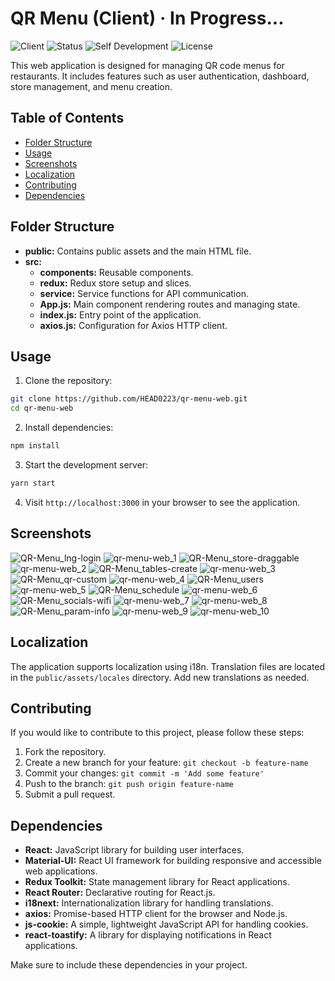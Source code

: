 # QR Menu (**Client**) · In Progress...

![Client](https://img.shields.io/badge/Client-QR_Menu-brightgreen)
![Status](https://img.shields.io/badge/Status-In_Progress-yellow)
![Self Development](https://img.shields.io/badge/Project-Self_Development-red)
![License](https://img.shields.io/badge/License-MIT-yellow)

This web application is designed for managing QR code menus for restaurants. It includes features such as user authentication, dashboard, store management, and menu creation.

## Table of Contents

-  [Folder Structure](#folder-structure)
-  [Usage](#usage)
-  [Screenshots](#screenshots)
-  [Localization](#localization)
-  [Contributing](#contributing)
-  [Dependencies](#dependencies)

## Folder Structure

-  **public:** Contains public assets and the main HTML file.
-  **src:**
   -  **components:** Reusable components.
   -  **redux:** Redux store setup and slices.
   -  **service:** Service functions for API communication.
   -  **App.js:** Main component rendering routes and managing state.
   -  **index.js:** Entry point of the application.
   -  **axios.js:** Configuration for Axios HTTP client.

## Usage

1. Clone the repository:

```bash
git clone https://github.com/HEAD0223/qr-menu-web.git
cd qr-menu-web
```

2. Install dependencies:

```bash
npm install
```

3. Start the development server:

```bash
yarn start
```

4. Visit `http://localhost:3000` in your browser to see the application.

## Screenshots

![QR-Menu_lng-login](./public/preview/QR-Menu_lng-login.gif)
![qr-menu-web_1](./public/preview/qr-menu-web_1.png)
![QR-Menu_store-draggable](./public/preview/QR-Menu_store-draggable.gif)
![qr-menu-web_2](./public/preview/qr-menu-web_2.png)
![QR-Menu_tables-create](./public/preview/QR-Menu_tables-create.gif)
![qr-menu-web_3](./public/preview/qr-menu-web_3.png)
![QR-Menu_qr-custom](./public/preview/QR-Menu_qr-custom.gif)
![qr-menu-web_4](./public/preview/qr-menu-web_4.png)
![QR-Menu_users](./public/preview/QR-Menu_users.gif)
![qr-menu-web_5](./public/preview/qr-menu-web_5.png)
![QR-Menu_schedule](./public/preview/QR-Menu_schedule.gif)
![qr-menu-web_6](./public/preview/qr-menu-web_6.png)
![QR-Menu_socials-wifi](./public/preview/QR-Menu_socials-wifi.gif)
![qr-menu-web_7](./public/preview/qr-menu-web_7.png)
![qr-menu-web_8](./public/preview/qr-menu-web_8.png)
![QR-Menu_param-info](./public/preview/QR-Menu_param-info.gif)
![qr-menu-web_9](./public/preview/qr-menu-web_9.png)
![qr-menu-web_10](./public/preview/qr-menu-web_10.png)

## Localization

The application supports localization using i18n. Translation files are located in the `public/assets/locales` directory. Add new translations as needed.

## Contributing

If you would like to contribute to this project, please follow these steps:

1. Fork the repository.
2. Create a new branch for your feature: `git checkout -b feature-name`
3. Commit your changes: `git commit -m 'Add some feature'`
4. Push to the branch: `git push origin feature-name`
5. Submit a pull request.

## Dependencies

-  **React:** JavaScript library for building user interfaces.
-  **Material-UI:** React UI framework for building responsive and accessible web applications.
-  **Redux Toolkit:** State management library for React applications.
-  **React Router:** Declarative routing for React.js.
-  **i18next:** Internationalization library for handling translations.
-  **axios:** Promise-based HTTP client for the browser and Node.js.
-  **js-cookie:** A simple, lightweight JavaScript API for handling cookies.
-  **react-toastify:** A library for displaying notifications in React applications.

Make sure to include these dependencies in your project.
